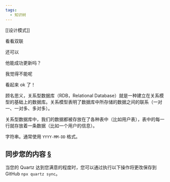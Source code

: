 ```yaml
---
tags:
  - 知识树
---
```


[[设计模式]]

看看双联

还可以

他能成功更新吗？

我觉得不能呢

看起来 ok 了！

顾名思义，关系型数据库（RDB，Relational Database）就是一种建立在关系模型的基础上的数据库。关系模型表明了数据库中所存储的数据之间的联系（一对一、一对多、多对多）。

关系型数据库中，我们的数据都被存放在了各种表中（比如用户表），表中的每一行就存放着一条数据（比如一个用户的信息）。

字符串。通常使用 `YYYY-MM-DD` 格式。

## 同步您的内容 [§](https://quartz.jzhao.xyz/authoring-content#syncing-your-content)

当您的 Quartz 达到您满意的程度时，您可以通过执行以下操作将更改保存到 GitHub `npx quartz sync`。